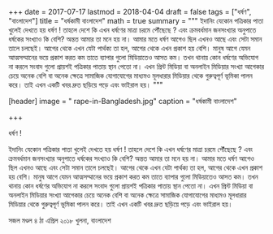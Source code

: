 +++
date = 2017-07-17
lastmod = 2018-04-04
draft = false
tags = ["ধর্ষণ", "বাংলাদেশ"]
title = "ধর্ষকামী বাংলাদেশ"
math = true
summary = """
ইদানিং যেকোন পত্রিকার পাতা খুলেই দেখতে হয় ধর্ষণ ! তাহলে দেশে কি এখন ধর্ষণের মাত্রা চরমে পৌঁছেছে ? এবং ক্রমবর্ধমান জনসংখ্যার অনুপাতে ধর্ষকের সংখ্যাও কি বেশি? অন্তত আমার তা মনে হয় না। আমার মতে ধর্ষণ আগেও ছিল এখনও আছে এবং সেটা সমান তালে চলছেই। আগের থেকে এখন যেটা পার্থক্য তা হল, আগের থেকে এখন প্রকাশ হয় বেশি। মানুষ আগে যেমন আত্মসম্মানের ভয়ে প্রকাশ করত কম তাতে ব্যাপার গুলো মিডিয়াতেও আসত কম। তখন থানায় কোন ধর্ষণের অভিযোগ না করলে সংবাদ গুলো প্রায়শই পত্রিকার পাতায় স্থান পেতো না। এখন প্রিন্ট মিডিয়া বা অনলাইন মিডিয়ার সংখ্যা আগেকার চেয়ে অনেক বেশি বা অনেক ক্ষেত্রে সামাজিক যোগাযোগের মাধ্যমও মূলধারার মিডিয়ার থেকে গুরুত্বপূর্ণ ভূমিকা পালন করে। তাই এখন একটি খবর দ্রুত ছড়িয়ে পড়ে এবং ভাইরাল হয়। 
"""

[header]
image = " 	rape-in-Bangladesh.jpg"
caption = "ধর্ষকামী বাংলাদেশ"

+++

ধর্ষণ ! 

ইদানিং যেকোন পত্রিকার পাতা খুলেই দেখতে হয় ধর্ষণ ! তাহলে দেশে কি এখন ধর্ষণের মাত্রা চরমে পৌঁছেছে ? এবং ক্রমবর্ধমান জনসংখ্যার অনুপাতে ধর্ষকের সংখ্যাও কি বেশি? অন্তত আমার তা মনে হয় না। আমার মতে ধর্ষণ আগেও ছিল এখনও আছে এবং সেটা সমান তালে চলছেই। আগের থেকে এখন যেটা পার্থক্য তা হল, আগের থেকে এখন প্রকাশ হয় বেশি। মানুষ আগে যেমন আত্মসম্মানের ভয়ে প্রকাশ করত কম তাতে ব্যাপার গুলো মিডিয়াতেও আসত কম। তখন থানায় কোন ধর্ষণের অভিযোগ না করলে সংবাদ গুলো প্রায়শই পত্রিকার পাতায় স্থান পেতো না। এখন প্রিন্ট মিডিয়া বা অনলাইন মিডিয়ার সংখ্যা আগেকার চেয়ে অনেক বেশি বা অনেক ক্ষেত্রে সামাজিক যোগাযোগের মাধ্যমও মূলধারার মিডিয়ার থেকে গুরুত্বপূর্ণ ভূমিকা পালন করে। তাই এখন একটি খবর দ্রুত ছড়িয়ে পড়ে এবং ভাইরাল হয়। 

সজল মণ্ডল
৪ ঠা এপ্রিল ২০১৮
খুলনা, বাংলাদেশ
